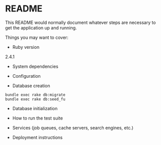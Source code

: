 # README

This README would normally document whatever steps are necessary to get the
application up and running.

Things you may want to cover:

* Ruby version

2.4.1

* System dependencies

* Configuration

* Database creation

```
bundle exec rake db:migrate
bundle exec rake db:seed_fu
```

* Database initialization

* How to run the test suite

* Services (job queues, cache servers, search engines, etc.)

* Deployment instructions